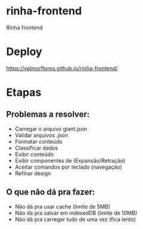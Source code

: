 # rinha-frontend
Rinha frontend

# Deploy
https://valmorflores.github.io/rinha-frontend/

# Etapas

## Problemas a resolver:
- Carregar o arquivo giant.json
- Validar arquivos .json
- Formatar conteúdo
- Classificar dados
- Exibir conteúdo
- Exibir componentes de (Expansão/Retração)
- Aceitar comandos por teclado (navegação)
- Refinar design


## O que não dá pra fazer:
- Não dá pra usar cache (limite de 5MB)
- Não da pra salvar em indexedDB (limite de 10MB)
- Não dá pra carregar tudo de uma vez (fica lento)

  




